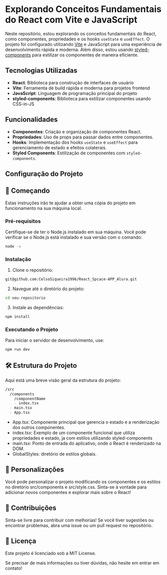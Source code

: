 # Explorando Conceitos Fundamentais do React com Vite e JavaScript

Neste repositório, estou explorando os conceitos fundamentais do React, como componentes, propriedades e os hooks `useState` e `useEffect`. O projeto foi configurado utilizando [Vite](https://vitejs.dev/) e JavaScript para uma experiência de desenvolvimento rápida e moderna. Além disso, estou usando [styled-components](https://styled-components.com/) para estilizar os componentes de maneira eficiente.

## Tecnologias Utilizadas

- **React**: Biblioteca para construção de interfaces de usuário
- **Vite**: Ferramenta de build rápida e moderna para projetos frontend
- **JavaScript**: Linguagem de programação principal do projeto
- **styled-components**: Biblioteca para estilizar componentes usando CSS-in-JS

## Funcionalidades

- **Componentes**: Criação e organização de componentes React.
- **Propriedades**: Uso de props para passar dados entre componentes.
- **Hooks**: Implementação dos hooks `useState` e `useEffect` para gerenciamento de estado e efeitos colaterais.
- **Styled Components**: Estilização de componentes com `styled-components`.

## Configuração do Projeto

## 🚀 Começando
Estas instruções irão te ajudar a obter uma cópia do projeto em funcionamento na sua máquina local.

### Pré-requisitos
Certifique-se de ter o Node.js instalado em sua máquina. Você pode verificar se o Node.js está instalado e sua versão com o comando:

```bash
node -v
```
### Instalação
1. Clone o repositório:

```bash
git@github.com:CelsoSiqueira1996/React_Spcace-APP_Alura.git
```
2. Navegue até o diretório do projeto:

```bash
cd seu-repositorio
```
3. Instale as dependências:

```bash
npm install
```
### Executando o Projeto
Para iniciar o servidor de desenvolvimento, use:

```bash
npm run dev
```
## 🛠️ Estrutura do Projeto
Aqui está uma breve visão geral da estrutura do projeto:

```markdown
/src
  /components
    /componentName
    - index.tsx
  - main.tsx
  - App.tsx
```
- App.tsx: Componente principal que gerencia o estado e a renderização dos outros componentes.
- index.tsx: Exemplo de um componente funcional que utiliza propriedades e estado, ja com estilos utilizando styled-components
- main.tsx: Ponto de entrada do aplicativo, onde o React é renderizado na DOM.
- GlobalStyles: diretório de estilos globais.
  
## 🎨 Personalizações
Você pode personalizar o projeto modificando os componentes e os estilos no diretório src/components e src/style.css. Sinta-se à vontade para adicionar novos componentes e explorar mais sobre o React!

## 🤝 Contribuições
Sinta-se livre para contribuir com melhorias! Se você tiver sugestões ou encontrar problemas, abra uma issue ou um pull request no repositório.

## 📄 Licença
Este projeto é licenciado sob a MIT License.

Se precisar de mais informações ou tiver dúvidas, não hesite em entrar em contato!
